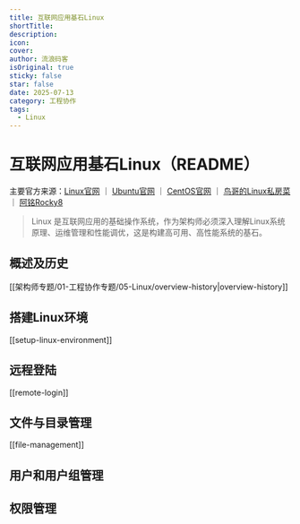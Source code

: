 ```yaml
---
title: 互联网应用基石Linux
shortTitle: 
description: 
icon: 
cover: 
author: 流浪码客
isOriginal: true
sticky: false
star: false
date: 2025-07-13
category: 工程协作
tags:
  - Linux
---
```

# 互联网应用基石Linux（README）
主要官方来源：[Linux官网](https://www.linux.org/) ｜ [Ubuntu官网](https://ubuntu.com/) ｜ [CentOS官网](https://www.centos.org/) ｜ [鸟哥的Linux私房菜](http://linux.vbird.org/) ｜ [阿铭Rocky8](https://app.yinxiang.com/fx/8b17708d-a7b2-4883-abc1-cb3b57efb303)
> Linux 是互联网应用的基础操作系统，作为架构师必须深入理解Linux系统原理、运维管理和性能调优，这是构建高可用、高性能系统的基石。
## 概述及历史
[[架构师专题/01-工程协作专题/05-Linux/overview-history|overview-history]]
## 搭建Linux环境
[[setup-linux-environment]]
## 远程登陆
[[remote-login]]
## 文件与目录管理
[[file-management]]
## 用户和用户组管理

## 权限管理